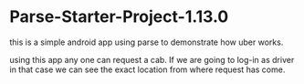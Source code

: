 # Parse-Starter-Project-1.13.0
this is a simple android app using parse to demonstrate how uber works.

using this app any one can request a cab.
If we are going to log-in as driver in that case we can see the exact location from where request has come. 
